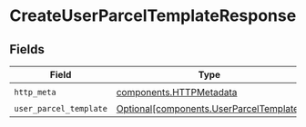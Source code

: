 # CreateUserParcelTemplateResponse


## Fields

| Field                                                                                    | Type                                                                                     | Required                                                                                 | Description                                                                              |
| ---------------------------------------------------------------------------------------- | ---------------------------------------------------------------------------------------- | ---------------------------------------------------------------------------------------- | ---------------------------------------------------------------------------------------- |
| `http_meta`                                                                              | [components.HTTPMetadata](../../models/components/httpmetadata.md)                       | :heavy_check_mark:                                                                       | N/A                                                                                      |
| `user_parcel_template`                                                                   | [Optional[components.UserParcelTemplate]](../../models/components/userparceltemplate.md) | :heavy_minus_sign:                                                                       | N/A                                                                                      |
